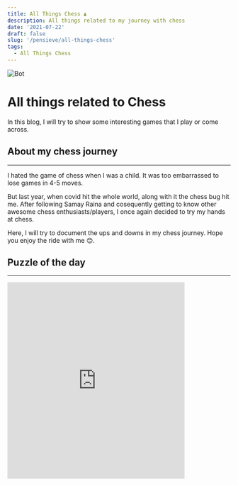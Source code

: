 ```yaml
---
title: All Things Chess ♟️
description: All things related to my journey with chess
date: '2021-07-22'
draft: false
slug: '/pensieve/all-things-chess'
tags:
  - All Things Chess
---
```


![Bot](https://hips.hearstapps.com/digitalspyuk.cdnds.net/16/46/1479483765-real-wizards-chess.gif)

# All things related to Chess


In this blog, I will try to show some interesting games that I play or come across.


## About my chess journey
____

I hated the game of chess when I was a child. It was too embarrassed to lose games in 4-5 moves.

But last year, when covid hit the whole world, along with it the chess bug hit me. After following Samay Raina and cosequently getting to know other awesome chess enthusiasts/players, I once again decided to try my hands at chess.

Here, I will try to document the ups and downs in my chess journey. Hope you enjoy the ride with me 😊.

## Puzzle of the day
____

<iframe src="https://lichess.org/training/frame?theme=brown&bg=dark" style="width: 400px; height: 444px;" allowtransparency="true" frameborder="0"></iframe>
